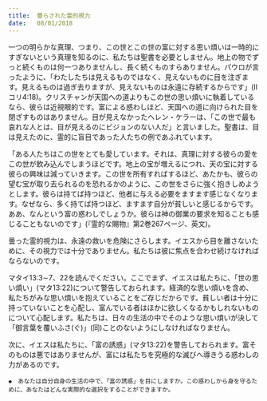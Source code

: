 ```yaml
---
title:  曇らされた霊的視力
date:   08/01/2018
---
```


一つの明らかな真理、つまり、この世とこの世の富に対する思い煩いは一時的にすぎないという真理を知るのに、私たちは聖書を必要としません。地上の物でずっと続くものは何一つありませんし、長く続くものすらありません。パウロが言ったように、「わたしたちは見えるものではなく、見えないものに目を注ぎます。見えるものは過ぎ去りますが、見えないものは永遠に存続するからです」(IIコリ4:18)。クリスチャンが天国への道よりもこの世の思い煩いに執着しているなら、彼らは近視眼的です。富による惑わしほど、天国への道に向けられた目を閉ざすものはありません。目が見えなかったヘレン・ケラーは、「この世で最も哀れな人とは、目が見えるのにビジョンのない人だ」と言いました。聖書は、目は見えたのに、霊的に盲目であった人たちの例であふれています。

「ある人たちはこの世をとても愛しています。それは、真理に対する彼らの愛をこの世が飲み込んでしまうほどです。地上の宝が増えるにつれ、天の宝に対する彼らの興味は減っていきます。この世を所有すればするほど、あたかも、彼らの望む宝が取り去られるのを恐れるかのように、この世をさらに強く抱きしめようとします。彼らは持てば持つほど、他者に与える必要をますます感じなくなります。なぜなら、多く持てば持つほど、ますます自分が貧しいと感じるからです。ああ、なんという富の惑わしでしょうか。彼らは神の御業の要求を知ることも感じることもないのです」(『霊的な賜物』第2巻267ページ、英文)。

曇った霊的視力は、永遠の救いを危険にさらします。イエスから目を離さないために、その視力では十分でありません。私たちは彼に焦点を合わせ続けなければならないのです。

マタイ13:3∼7、22を読んでください。ここでまず、イエスは私たちに、「世の思い煩い」(マタ13:22)について警告しておられます。経済的な思い煩いを含め、私たちがみな思い煩いを抱えていることをご存じだからです。貧しい者は十分に持っていないことを心配し、富んでいる者はほかに欲しくなるかもしれないものについて心配します。私たちは、日々の生活の中でそのような思い煩いが決して「御言葉を覆いふさ(ぐ)」(同)ことのないようにしなければなりません。

次に、イエスは私たちに、「富の誘惑」(マタ13:22)を警告しておられます。富そのものは悪ではありませんが、富には私たちを究極的な滅びへ導きうる惑わしの力があるのです。

`◆　あなたは自分自身の生活の中で、「富の誘惑」を目にしますか。この惑わしから身を守るために、あなたはどんな実際的な選択をすることができますか。`
